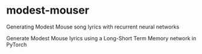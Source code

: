 # modest-mouser
Generating Modest Mouse song lyrics with recurrent neural networks

Generate Modest Mouse lyrics using a Long-Short Term Memory network in PyTorch
